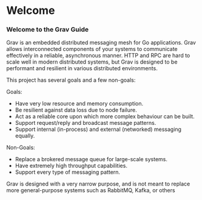 # Welcome

### Welcome to the Grav Guide

Grav is an embedded distributed messaging mesh for Go applications. Grav allows interconnected components of your systems to communicate effectively in a reliable, asynchronous manner. HTTP and RPC are hard to scale well in modern distributed systems, but Grav is designed to be performant and resilient in various distributed environments.

This project has several goals and a few non-goals:

Goals:

* Have very low resource and memory consumption.
* Be resilient against data loss due to node failure.
* Act as a reliable core upon which more complex behaviour can be built.
* Support request/reply and broadcast message patterns.
* Support internal \(in-process\) and external \(networked\) messaging equally.

Non-Goals:

* Replace a brokered message queue for large-scale systems.
* Have extremely high throughput capabilities.
* Support every type of messaging pattern.

Grav is designed with a very narrow purpose, and is not meant to replace more general-purpose systems such as RabbitMQ, Kafka, or others

